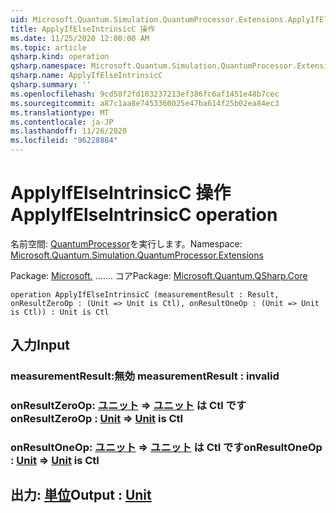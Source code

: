 ```yaml
---
uid: Microsoft.Quantum.Simulation.QuantumProcessor.Extensions.ApplyIfElseIntrinsicC
title: ApplyIfElseIntrinsicC 操作
ms.date: 11/25/2020 12:00:00 AM
ms.topic: article
qsharp.kind: operation
qsharp.namespace: Microsoft.Quantum.Simulation.QuantumProcessor.Extensions
qsharp.name: ApplyIfElseIntrinsicC
qsharp.summary: ''
ms.openlocfilehash: 9cd58f2fd103237213ef386fc6af1451e48b7cec
ms.sourcegitcommit: a87c1aa8e7453360025e47ba614f25b02ea84ec3
ms.translationtype: MT
ms.contentlocale: ja-JP
ms.lasthandoff: 11/26/2020
ms.locfileid: "96228884"
---
```

# <a name="applyifelseintrinsicc-operation"></a><span data-ttu-id="7ad20-102">ApplyIfElseIntrinsicC 操作</span><span class="sxs-lookup"><span data-stu-id="7ad20-102">ApplyIfElseIntrinsicC operation</span></span>

<span data-ttu-id="7ad20-103">名前空間: [QuantumProcessor](xref:Microsoft.Quantum.Simulation.QuantumProcessor.Extensions)を実行します。</span><span class="sxs-lookup"><span data-stu-id="7ad20-103">Namespace: [Microsoft.Quantum.Simulation.QuantumProcessor.Extensions](xref:Microsoft.Quantum.Simulation.QuantumProcessor.Extensions)</span></span>

<span data-ttu-id="7ad20-104">Package: [Microsoft.](https://nuget.org/packages/Microsoft.Quantum.QSharp.Core) ....... コア</span><span class="sxs-lookup"><span data-stu-id="7ad20-104">Package: [Microsoft.Quantum.QSharp.Core](https://nuget.org/packages/Microsoft.Quantum.QSharp.Core)</span></span>




```qsharp
operation ApplyIfElseIntrinsicC (measurementResult : Result, onResultZeroOp : (Unit => Unit is Ctl), onResultOneOp : (Unit => Unit is Ctl)) : Unit is Ctl
```


## <a name="input"></a><span data-ttu-id="7ad20-105">入力</span><span class="sxs-lookup"><span data-stu-id="7ad20-105">Input</span></span>

### <a name="measurementresult--__invalidresult__"></a><span data-ttu-id="7ad20-106">measurementResult:__無効 <Result>__</span><span class="sxs-lookup"><span data-stu-id="7ad20-106">measurementResult : __invalid<Result>__</span></span>




### <a name="onresultzeroop--unit--unit--is-ctl"></a><span data-ttu-id="7ad20-107">onResultZeroOp: [ユニット](xref:microsoft.quantum.lang-ref.unit) => [ユニット](xref:microsoft.quantum.lang-ref.unit)  は Ctl です</span><span class="sxs-lookup"><span data-stu-id="7ad20-107">onResultZeroOp : [Unit](xref:microsoft.quantum.lang-ref.unit) => [Unit](xref:microsoft.quantum.lang-ref.unit)  is Ctl</span></span>




### <a name="onresultoneop--unit--unit--is-ctl"></a><span data-ttu-id="7ad20-108">onResultOneOp: [ユニット](xref:microsoft.quantum.lang-ref.unit) => [ユニット](xref:microsoft.quantum.lang-ref.unit)  は Ctl です</span><span class="sxs-lookup"><span data-stu-id="7ad20-108">onResultOneOp : [Unit](xref:microsoft.quantum.lang-ref.unit) => [Unit](xref:microsoft.quantum.lang-ref.unit)  is Ctl</span></span>





## <a name="output--unit"></a><span data-ttu-id="7ad20-109">出力: [単位](xref:microsoft.quantum.lang-ref.unit)</span><span class="sxs-lookup"><span data-stu-id="7ad20-109">Output : [Unit](xref:microsoft.quantum.lang-ref.unit)</span></span>

